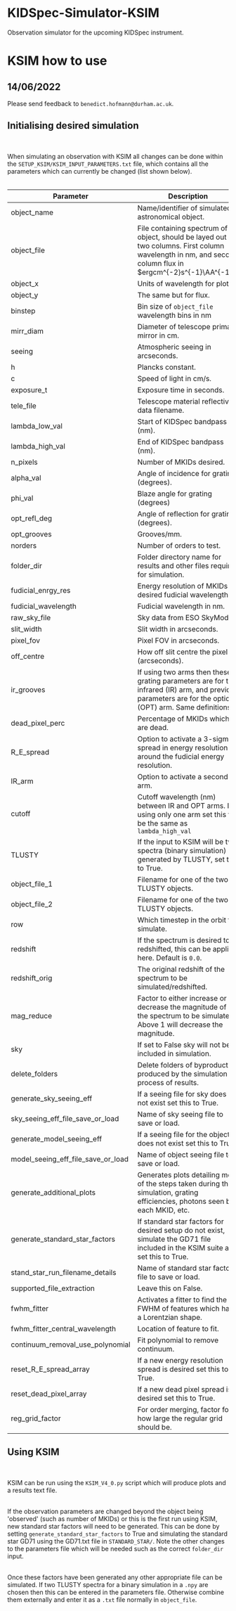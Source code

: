 # KIDSpec-Simulator-KSIM
Observation simulator for the upcoming KIDSpec instrument.


# KSIM how to use

## 14/06/2022

Please send feedback to `benedict.hofmann@durham.ac.uk`.<br>


## Initialising desired simulation
<br>

When simulating an observation with KSIM all changes can be done within the `SETUP_KSIM/KSIM_INPUT_PARAMETERS.txt` file, which contains all the parameters which can currently be changed (list shown below). <br><br>

|Parameter|Description|
|------|-------|
|object_name| Name/identifier of simulated astronomical object. |
|object_file | File containing spectrum of object, should be layed out in two columns. First column wavelength in nm, and second column flux in  $ergcm^{-2}s^{-1}\AA^{-1}$.  |                         
|object_x | Units of wavelength for plots. |   
|object_y | The same but for flux. |      
|binstep | Bin size of `object_file` wavelength bins in nm |                            
|mirr_diam | Diameter of telescope primary mirror in cm. |        
|seeing | Atmospheric seeing in arcseconds. |         
|h | Plancks constant. | 
|c | Speed of light in cm/s. |
|exposure_t | Exposure time in seconds. |                          
|tele_file | Telescope material reflectivity data filename. |             
|lambda_low_val | Start of KIDSpec bandpass (nm). |          
|lambda_high_val | End of KIDSpec bandpass (nm). |        
|n_pixels | Number of MKIDs desired.   |                 
|alpha_val | Angle of incidence for grating (degrees). |        
|phi_val | Blaze angle for grating (degrees)    |
|opt_refl_deg | Angle of reflection for grating (degrees). |                                                               
|opt_grooves | Grooves/mm. |                                                                     
|norders | Number of orders to test.| 
|folder_dir | Folder directory name for results and other files required for simulation. |                    	          
|fudicial_enrgy_res | Energy resolution of MKIDs at desired fudicial wavelength.|    
|fudicial_wavelength | Fudicial wavelength in nm.| 
|raw_sky_file |  Sky data from ESO SkyModel.|
|slit_width | Slit width in arcseconds.|
|pixel_fov | Pixel FOV in arcseconds.|
|off_centre | How off slit centre the pixel is (arcseconds).|
|ir_grooves | If using two arms then these grating parameters are for the infrared (IR) arm, and previous parameters are for the optical (OPT) arm. Same definitions.|                                       
|dead_pixel_perc | Percentage of MKIDs which are dead.|         
|R_E_spread | Option to activate a 3-sigma spread in energy resolution around the fudicial energy resolution.|       
|IR_arm | Option to activate a second arm.|
|cutoff | Cutoff wavelength (nm) between IR and OPT arms. If using only one arm set this to be the same as `lambda_high_val`|
|TLUSTY | If the input to KSIM will be two spectra (binary simulation) generated by TLUSTY, set this to True.|
|object_file_1 | Filename for one of the two TLUSTY objects.|
|object_file_2 | Filename for one of the two TLUSTY objects.|
|row | Which timestep in the orbit to simulate.|
|redshift | If the spectrum is desired to redshifted, this can be applied here. Default is `0.0`. |
|redshift_orig | The original redshift of the spectrum to be simulated/redshifted.| 
|mag_reduce | Factor to either increase or decrease the magnitude of the spectrum to be simulated. Above 1 will decrease the magnitude.|      
|sky | If set to False sky will not be included in simulation.| 
|delete_folders | Delete folders of byproduct produced by the simulation in process of results.| 
|generate_sky_seeing_eff | If a seeing file for sky does not exist set this to True.|             
|sky_seeing_eff_file_save_or_load | Name of sky seeing file to save or load.|     
|generate_model_seeing_eff | If a seeing file for the object does not exist set this to True.|                             
|model_seeing_eff_file_save_or_load |Name of object seeing file to save or load.|  
|generate_additional_plots | Generates plots detailing more of the steps taken during the simulation, grating efficiencies, photons seen by each MKID, etc.|                     
|generate_standard_star_factors | If standard star factors for desired setup do not exist, simulate the GD71 file included in the KSIM suite and set this to True.|                      
|stand_star_run_filename_details | Name of standard star factors file to save or load.|               
|supported_file_extraction | Leave this on False. |              
|fwhm_fitter | Activates a fitter to find the FWHM of features which have a Lorentzian shape.|                 
|fwhm_fitter_central_wavelength | Location of feature to fit.|     
|continuum_removal_use_polynomial | Fit polynomial to remove continuum.|    
|reset_R_E_spread_array | If a new energy resolution spread is desired set this to True.|               
|reset_dead_pixel_array | If a new dead pixel spread is desired set this to True.|
|reg_grid_factor | For order merging, factor for how large the regular grid should be.|    



## Using KSIM
<br>

KSIM can be run using the `KSIM_V4_0.py` script which will produce plots and a results text file.<br><br>

If the observation parameters are changed beyond the object being 'observed' (such as number of MKIDs) or this is the first run using KSIM, new standard star factors will need to be generated. This can be done by setting `generate_standard_star_factors` to True and simulating the standard star GD71 using the GD71.txt file in `STANDARD_STAR/`. Note the other changes to the parameters file which will be needed such as the correct `folder_dir` input. <br><br>

Once these factors have been generated any other appropriate file can be simulated. If two TLUSTY spectra for a binary simulation in a `.npy` are chosen then this can be entered in the parameters file. Otherwise combine them externally and enter it as a `.txt` file normally in `object_file`.<br><br>







